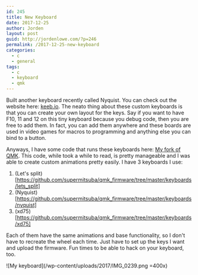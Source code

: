 ```yaml
---
id: 245
title: New Keyboard
date: 2017-12-25
author: Jorden
layout: post
guid: http://jordenlowe.com/?p=246
permalink: /2017-12-25-new-keyboard
categories:
  - c
  - general
tags:
  - c
  - keyboard
  - qmk
---
```

Built another keyboard recently called Nyquist.  You can check out the website here: [keeb.io](https://keeb.io/collections/split-keyboard-parts/products/nyquist-keyboard?variant=48309345990).  The neato thing about these custom keyboards is that you can create your own layout for the keys.  Say if you want to have F10, 11 and 12 on this tiny keyboard because you debug code, then you are free to add them.  In fact, you can add them anywhere and these boards are used in video games for macros to programming and anything else you can bind to a button.

Anyways, I have some code that runs these keyboards here: [My fork of QMK](https://github.com/supermitsuba/qmk_firmware).  This code, while took a while to read, is pretty manageable and I was able to create custom animations pretty easily.  I have 3 keyboards I use:

1. (Let's split)[https://github.com/supermitsuba/qmk_firmware/tree/master/keyboards/lets_split]
2. (Nyquist)[https://github.com/supermitsuba/qmk_firmware/tree/master/keyboards/nyquist]
3. (xd75)[https://github.com/supermitsuba/qmk_firmware/tree/master/keyboards/xd75]

Each of them have the same animations and base functionality, so I don't have to recreate the wheel each time.  Just have to set up the keys I want and upload the firmware.  Fun times to be able to hack on your keyboard, too.

![My keyboard](/wp-content/uploads/2017/IMG_0239.png =400x)